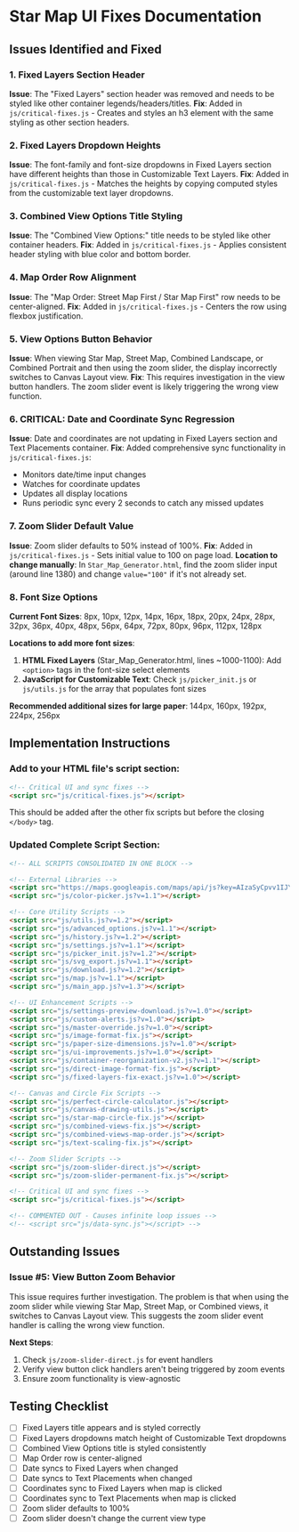 # Star Map UI Fixes Documentation

## Issues Identified and Fixed

### 1. Fixed Layers Section Header
**Issue**: The "Fixed Layers" section header was removed and needs to be styled like other container legends/headers/titles.
**Fix**: Added in `js/critical-fixes.js` - Creates and styles an h3 element with the same styling as other section headers.

### 2. Fixed Layers Dropdown Heights
**Issue**: The font-family and font-size dropdowns in Fixed Layers section have different heights than those in Customizable Text Layers.
**Fix**: Added in `js/critical-fixes.js` - Matches the heights by copying computed styles from the customizable text layer dropdowns.

### 3. Combined View Options Title Styling
**Issue**: The "Combined View Options:" title needs to be styled like other container headers.
**Fix**: Added in `js/critical-fixes.js` - Applies consistent header styling with blue color and bottom border.

### 4. Map Order Row Alignment
**Issue**: The "Map Order: Street Map First / Star Map First" row needs to be center-aligned.
**Fix**: Added in `js/critical-fixes.js` - Centers the row using flexbox justification.

### 5. View Options Button Behavior
**Issue**: When viewing Star Map, Street Map, Combined Landscape, or Combined Portrait and then using the zoom slider, the display incorrectly switches to Canvas Layout view.
**Fix**: This requires investigation in the view button handlers. The zoom slider event is likely triggering the wrong view function.

### 6. CRITICAL: Date and Coordinate Sync Regression
**Issue**: Date and coordinates are not updating in Fixed Layers section and Text Placements container.
**Fix**: Added comprehensive sync functionality in `js/critical-fixes.js`:
- Monitors date/time input changes
- Watches for coordinate updates
- Updates all display locations
- Runs periodic sync every 2 seconds to catch any missed updates

### 7. Zoom Slider Default Value
**Issue**: Zoom slider defaults to 50% instead of 100%.
**Fix**: Added in `js/critical-fixes.js` - Sets initial value to 100 on page load.
**Location to change manually**: In `Star_Map_Generator.html`, find the zoom slider input (around line 1380) and change `value="100"` if it's not already set.

### 8. Font Size Options
**Current Font Sizes**: 8px, 10px, 12px, 14px, 16px, 18px, 20px, 24px, 28px, 32px, 36px, 40px, 48px, 56px, 64px, 72px, 80px, 96px, 112px, 128px

**Locations to add more font sizes**:
1. **HTML Fixed Layers** (Star_Map_Generator.html, lines ~1000-1100): Add `<option>` tags in the font-size select elements
2. **JavaScript for Customizable Text**: Check `js/picker_init.js` or `js/utils.js` for the array that populates font sizes

**Recommended additional sizes for large paper**: 144px, 160px, 192px, 224px, 256px

## Implementation Instructions

### Add to your HTML file's script section:
```html
<!-- Critical UI and sync fixes -->
<script src="js/critical-fixes.js"></script>
```

This should be added after the other fix scripts but before the closing `</body>` tag.

### Updated Complete Script Section:
```html
<!-- ALL SCRIPTS CONSOLIDATED IN ONE BLOCK -->

<!-- External Libraries -->
<script src="https://maps.googleapis.com/maps/api/js?key=AIzaSyCpvv1IJYxwGVMh24MLFDH6LmupseApSZU&libraries=places,geometry&loader=js" async defer></script>
<script src="js/color-picker.js?v=1.1"></script>

<!-- Core Utility Scripts -->
<script src="js/utils.js?v=1.2"></script>
<script src="js/advanced_options.js?v=1.1"></script>
<script src="js/history.js?v=1.2"></script>
<script src="js/settings.js?v=1.1"></script>
<script src="js/picker_init.js?v=1.2"></script>
<script src="js/svg_export.js?v=1.1"></script>
<script src="js/download.js?v=1.2"></script>
<script src="js/map.js?v=1.1"></script>
<script src="js/main_app.js?v=1.3"></script>

<!-- UI Enhancement Scripts -->
<script src="js/settings-preview-download.js?v=1.0"></script>
<script src="js/custom-alerts.js?v=1.0"></script>
<script src="js/master-override.js?v=1.0"></script>
<script src="js/image-format-fix.js"></script>
<script src="js/paper-size-dimensions.js?v=1.0"></script>
<script src="js/ui-improvements.js?v=1.0"></script>
<script src="js/container-reorganization-v2.js?v=1.1"></script>
<script src="js/direct-image-format-fix.js"></script>
<script src="js/fixed-layers-fix-exact.js?v=1.0"></script>

<!-- Canvas and Circle Fix Scripts -->
<script src="js/perfect-circle-calculator.js"></script>
<script src="js/canvas-drawing-utils.js"></script>
<script src="js/star-map-circle-fix.js"></script>
<script src="js/combined-views-fix.js"></script>
<script src="js/combined-views-map-order.js"></script>
<script src="js/text-scaling-fix.js"></script>

<!-- Zoom Slider Scripts -->
<script src="js/zoom-slider-direct.js"></script>
<script src="js/zoom-slider-permanent-fix.js"></script>

<!-- Critical UI and sync fixes -->
<script src="js/critical-fixes.js"></script>

<!-- COMMENTED OUT - Causes infinite loop issues -->
<!-- <script src="js/data-sync.js"></script> -->
```

## Outstanding Issues

### Issue #5: View Button Zoom Behavior
This issue requires further investigation. The problem is that when using the zoom slider while viewing Star Map, Street Map, or Combined views, it switches to Canvas Layout view. This suggests the zoom slider event handler is calling the wrong view function.

**Next Steps**:
1. Check `js/zoom-slider-direct.js` for event handlers
2. Verify view button click handlers aren't being triggered by zoom events
3. Ensure zoom functionality is view-agnostic

## Testing Checklist

- [ ] Fixed Layers title appears and is styled correctly
- [ ] Fixed Layers dropdowns match height of Customizable Text dropdowns
- [ ] Combined View Options title is styled consistently
- [ ] Map Order row is center-aligned
- [ ] Date syncs to Fixed Layers when changed
- [ ] Date syncs to Text Placements when changed
- [ ] Coordinates sync to Fixed Layers when map is clicked
- [ ] Coordinates sync to Text Placements when map is clicked
- [ ] Zoom slider defaults to 100%
- [ ] Zoom slider doesn't change the current view type
